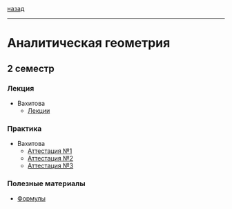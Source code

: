 [назад](../README.md)
***
# Аналитическая геометрия
## 2 семестр
### Лекция
+ Вахитова
  + [Лекции](https://drive.google.com/drive/folders/1JuXVZJV_bgoRYNMWKBhPIh9tFTQrh68D?usp=sharing)

### Практика
+ Вахитова
  + [Аттестация №1](angem-att-1-fact.md)
  + [Аттестация №2](angem-att-2-fact.md)
  + [Аттестация №3](angem-att-3-fact.md)

### Полезные материалы
+ [Формулы](angem-formulae.md)

